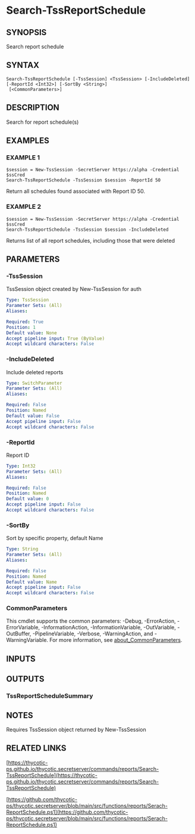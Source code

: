 # Search-TssReportSchedule

## SYNOPSIS
Search report schedule

## SYNTAX

```
Search-TssReportSchedule [-TssSession] <TssSession> [-IncludeDeleted] [-ReportId <Int32>] [-SortBy <String>]
 [<CommonParameters>]
```

## DESCRIPTION
Search for report schedule(s)

## EXAMPLES

### EXAMPLE 1
```
$session = New-TssSession -SecretServer https://alpha -Credential $ssCred
Search-TssReportSchedule -TssSession $session -ReportId 50
```

Return all schedules found associated with Report ID 50.

### EXAMPLE 2
```
$session = New-TssSession -SecretServer https://alpha -Credential $ssCred
Search-TssReportSchedule -TssSession $session -IncludeDeleted
```

Returns list of all report schedules, including those that were deleted

## PARAMETERS

### -TssSession
TssSession object created by New-TssSession for auth

```yaml
Type: TssSession
Parameter Sets: (All)
Aliases:

Required: True
Position: 1
Default value: None
Accept pipeline input: True (ByValue)
Accept wildcard characters: False
```

### -IncludeDeleted
Include deleted reports

```yaml
Type: SwitchParameter
Parameter Sets: (All)
Aliases:

Required: False
Position: Named
Default value: False
Accept pipeline input: False
Accept wildcard characters: False
```

### -ReportId
Report ID

```yaml
Type: Int32
Parameter Sets: (All)
Aliases:

Required: False
Position: Named
Default value: 0
Accept pipeline input: False
Accept wildcard characters: False
```

### -SortBy
Sort by specific property, default Name

```yaml
Type: String
Parameter Sets: (All)
Aliases:

Required: False
Position: Named
Default value: Name
Accept pipeline input: False
Accept wildcard characters: False
```

### CommonParameters
This cmdlet supports the common parameters: -Debug, -ErrorAction, -ErrorVariable, -InformationAction, -InformationVariable, -OutVariable, -OutBuffer, -PipelineVariable, -Verbose, -WarningAction, and -WarningVariable. For more information, see [about_CommonParameters](http://go.microsoft.com/fwlink/?LinkID=113216).

## INPUTS

## OUTPUTS

### TssReportScheduleSummary
## NOTES
Requires TssSession object returned by New-TssSession

## RELATED LINKS

[https://thycotic-ps.github.io/thycotic.secretserver/commands/reports/Search-TssReportSchedule](https://thycotic-ps.github.io/thycotic.secretserver/commands/reports/Search-TssReportSchedule)

[https://github.com/thycotic-ps/thycotic.secretserver/blob/main/src/functions/reports/Serach-ReportSchedule.ps1](https://github.com/thycotic-ps/thycotic.secretserver/blob/main/src/functions/reports/Serach-ReportSchedule.ps1)

